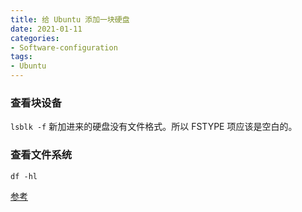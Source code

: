```yaml
---
title: 给 Ubuntu 添加一块硬盘
date: 2021-01-11
categories:
- Software-configuration
tags:
- Ubuntu
---
```




### 查看块设备

`lsblk -f` 
新加进来的硬盘没有文件格式。所以 FSTYPE 项应该是空白的。

### 查看文件系统
`df -hl`









[参考](https://blog.csdn.net/u010953609/article/details/104036767)